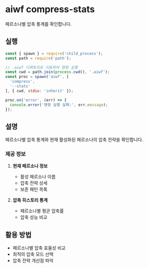 # aiwf compress-stats

페르소나별 압축 통계를 확인합니다.

## 실행

```javascript
const { spawn } = require('child_process');
const path = require('path');

// .aiwf 디렉토리로 이동하여 명령 실행
const cwd = path.join(process.cwd(), '.aiwf');
const proc = spawn('aiwf', [
  'compress',
  '--stats'
], { cwd, stdio: 'inherit' });

proc.on('error', (err) => {
  console.error('명령 실행 실패:', err.message);
});
```

## 설명

페르소나별 압축 통계와 현재 활성화된 페르소나의 압축 전략을 확인합니다.

### 제공 정보

1. **현재 페르소나 정보**
   - 활성 페르소나 이름
   - 압축 전략 상세
   - 보존 패턴 목록

2. **압축 히스토리 통계**
   - 페르소나별 평균 압축률
   - 압축 성능 비교

## 활용 방법

- 페르소나별 압축 효율성 비교
- 최적의 압축 모드 선택
- 압축 전략 개선점 파악
